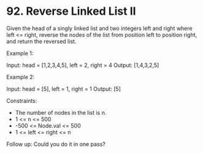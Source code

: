 # 92. Reverse Linked List II

Given the head of a singly linked list and two integers left and right where left <= right, reverse the nodes of the list from position left to position right, and return the reversed list.


Example 1:

Input: head = [1,2,3,4,5], left = 2, right = 4
Output: [1,4,3,2,5]

Example 2:

Input: head = [5], left = 1, right = 1
Output: [5]


Constraints:

* The number of nodes in the list is n.
* 1 <= n <= 500
* -500 <= Node.val <= 500
* 1 <= left <= right <= n


Follow up: Could you do it in one pass?
